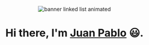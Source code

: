<p align="center">

<img src="https://user-images.githubusercontent.com/60229777/141685469-2ca3a39a-f26c-46f7-90f3-65b46f9a05b2.png" alt="banner linked list animated">

</p>

<h1 align="center">
Hi there, I'm <a href="https://github.com/jpcortesg1">Juan Pablo</a> 😃.
</h1>